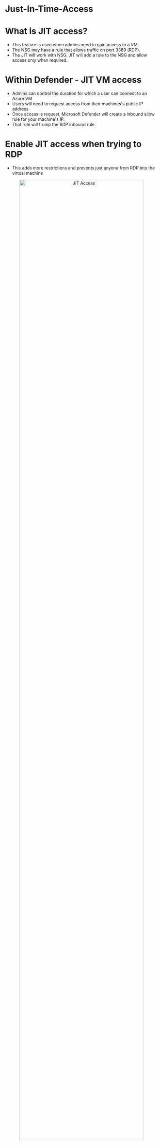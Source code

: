 # Just-In-Time-Access

# What is JIT access?
- This feature is used when admins need to gain access to a VM.
- The NSG may have a rule that allows traffic on port 3389 (RDP). 
- The JIT will work with NSG. JIT will add a rule to the NSG and allow access only when required.



# Within Defender - JIT VM access
- Admins can control the duration for which a user can connect to an Azure VM
- Users will need to request access from their machines's public IP address
- Once access is request, Microsoft Defender will create a inbound allow rule for your machine's IP.
- That rule will trump the RDP inbound rule.


# Enable JIT access when trying to RDP
- This adds more restrictions and prevents just anyone from RDP into the virtual machine

<p align="center">
  
<img src="https://user-images.githubusercontent.com/104326475/175852969-b008961c-5735-488c-9e92-2dd962be2b41.png" height="90%" width="90%" alt="JIT Access"/>

<p/>

# Request JIT access from your IP
<p align="center">
  
<img src="https://user-images.githubusercontent.com/104326475/175853023-8f348ad2-7850-4011-9e21-1a661d6e4431.png" height="90%" width="90%" alt="JIT Access"/>

<p/>

# Network rules will be created 
- One rule will deny anyone IP from RDP into the JIT virtual machine - Priority 1000
- The other rule will create an allow rule for your machine's public IP to access JITvm's IP - Priority 101
- Microsoft Defender will create these rules
<p align="center">
  
<img src="https://user-images.githubusercontent.com/104326475/175853269-118a6c8c-f654-43f2-9be4-20c17e3e2837.png" height="150%" width="150%" alt="JIT Access"/>

<p/>
